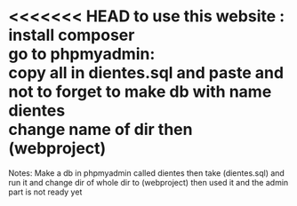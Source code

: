 <<<<<<< HEAD
to use this website :<br>
install composer <br>
go to phpmyadmin:<br>
copy all in dientes.sql and paste and not to forget to make db with name dientes<br>
change name of dir then (webproject)<br>
=======
Notes:
Make a db in phpmyadmin called dientes then take (dientes.sql) and run it
and change dir of whole dir to (webproject)
then used it
and the admin part is not ready yet
